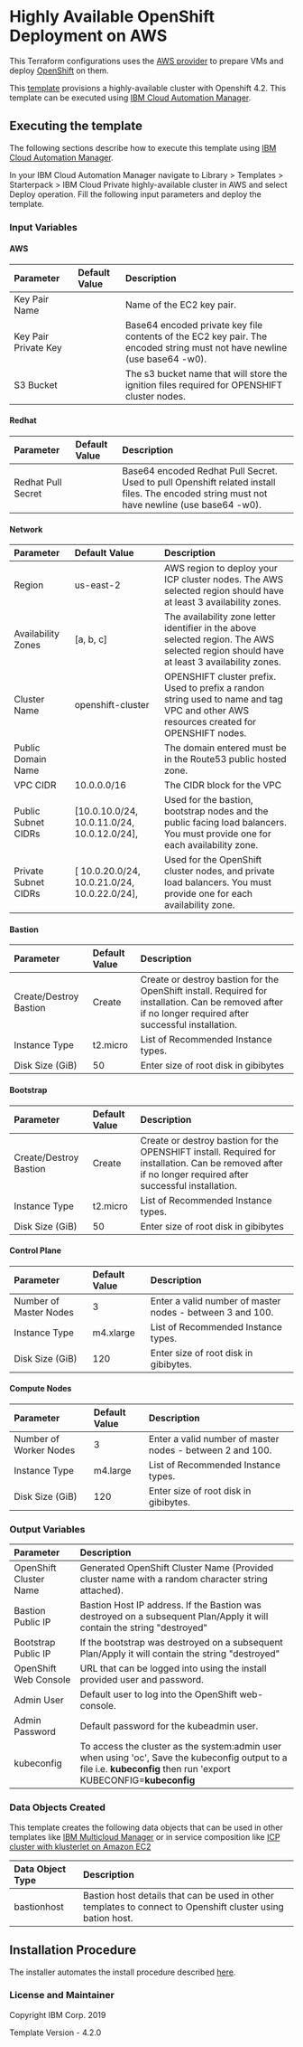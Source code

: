 # Highly Available OpenShift Deployment on AWS
This Terraform configurations uses the [AWS provider](https://www.terraform.io/docs/providers/aws/index.html) to prepare VMs and deploy [OpenShift](https://www.openshift.com/) on them.

This [template](https://github.com/IBM-CAMHub-Open/template_icp_aws/tree/master/templates) provisions a highly-available cluster with Openshift 4.2. This template can be executed using [IBM Cloud Automation Manager](https://www.ibm.com/support/knowledgecenter/en/SS2L37/product_welcome_cloud_automation_manager.html).

## Executing the template
The following sections describe how to execute this template using [IBM Cloud Automation Manager](https://www.ibm.com/support/knowledgecenter/en/SS2L37/product_welcome_cloud_automation_manager.html).

In your IBM Cloud Automation Manager navigate to Library > Templates > Starterpack > IBM Cloud Private highly-available cluster in AWS and select Deploy operation. Fill the following input parameters and deploy the template.

### Input Variables

#### AWS
| Parameter | Default Value | Description |
| :-------------- |:--------------| :-----|
| Key Pair Name |  | Name of the EC2 key pair. |
| Key Pair Private Key |  | Base64 encoded private key file contents of the EC2 key pair. The encoded string must not have newline (use base64 -w0). |
| S3 Bucket |  | The s3 bucket name that will store the ignition files required for OPENSHIFT cluster nodes.

#### Redhat
| Parameter | Default Value | Description |
| :-------------- |:--------------| :-----|
| Redhat Pull Secret | | Base64 encoded Redhat Pull Secret. Used to pull Openshift related install files. The encoded string must not have newline (use base64 -w0). |

#### Network
| Parameter | Default Value | Description |
| :-------------- |:--------------| :-----|
| Region | us-east-2 | AWS region to deploy your ICP cluster nodes. The AWS selected region should have at least 3 availability zones. |
| Availability Zones | [a, b, c] | The availability zone letter identifier in the above selected region. The AWS selected region should have at least 3 availability zones. |
| Cluster Name | openshift-cluster | OPENSHIFT cluster prefix. Used to prefix a randon string used to name and tag VPC and other AWS resources created for OPENSHIFT nodes. | 
| Public Domain Name |  | The domain entered must be in the Route53 public hosted zone. |
| VPC CIDR | 10.0.0.0/16 | The CIDR block for the VPC | 
| Public Subnet CIDRs | [10.0.10.0/24, 10.0.11.0/24, 10.0.12.0/24], | Used for the bastion, bootstrap nodes and the public facing load balancers. You must provide one for each availability zone. | 
| Private Subnet CIDRs | [ 10.0.20.0/24, 10.0.21.0/24, 10.0.22.0/24], | Used for the OpenShift cluster nodes, and private load balancers. You must provide one for each availability zone. | 

#### Bastion
| Parameter | Default Value | Description |
| :-------------- |:--------------| :-----|
| Create/Destroy Bastion | Create | Create or destroy bastion for the OpenShift install.  Required for installation. Can be removed after if no longer required after successful installation. | 
| Instance Type | t2.micro | List of Recommended Instance types. | 
| Disk Size (GiB) | 50 | Enter size of root disk in gibibytes | 

#### Bootstrap
| Parameter | Default Value | Description |
| :-------------- |:--------------| :-----|
| Create/Destroy Bastion | Create | Create or destroy bastion for the OPENSHIFT install.  Required for installation. Can be removed after if no longer required after successful installation. | 
| Instance Type | t2.micro | List of Recommended Instance types. | 
| Disk Size (GiB) | 50 | Enter size of root disk in gibibytes | Create or destroy bootstrap for the OpenShift install.  Required for installation.  Should be removed after successful installion. | 

#### Control Plane 
| Parameter | Default Value | Description |
| :-------------- |:--------------| :-----|
| Number of Master Nodes | 3 | Enter a valid number of master nodes - between 3 and 100.
| Instance Type | m4.xlarge | List of Recommended Instance types. | 
| Disk Size (GiB) | 120 | Enter size of root disk in gibibytes. | 

#### Compute Nodes
| Parameter | Default Value | Description |
| :-------------- |:--------------| :-----|
| Number of Worker Nodes | 3 | Enter a valid number of master nodes - between 2 and 100.
| Instance Type | m4.large | List of Recommended Instance types. | 
| Disk Size (GiB) | 120 | Enter size of root disk in gibibytes. | 

### Output Variables
| Parameter | Description |
| :-------------- | :-----|
| OpenShift Cluster Name | Generated OpenShift Cluster Name (Provided cluster name with a random character string attached). |
| Bastion Public IP | Bastion Host IP address.  If the Bastion was destroyed on a subsequent Plan/Apply it will contain the string "destroyed" |
| Bootstrap Public IP | If the bootstrap was destroyed on a subsequent Plan/Apply it will contain the string "destroyed" |
| OpenShift Web Console | URL that can be logged into using the install provided user and password. |
| Admin User | Default user to log into the OpenShift web-console. |
| Admin Password | Default password for the kubeadmin user. |
| kubeconfig | To access the cluster as the system:admin user when using 'oc', Save the kubeconfig output to a file i.e. __kubeconfig__ then run 'export KUBECONFIG=__kubeconfig__ |

### Data Objects Created
This template creates the following data objects that can be used in other templates like [IBM Multicloud Manager](https://github.com/IBM-CAMHub-Open/template_mcm_install) or in service composition like [ICP cluster with klusterlet on Amazon EC2](https://github.com/IBM-CAMHub-Open/servicelibrary/tree/master/Services/ICP/ICP_on_AmazonEC2/ICP_cluster_and_MCM_Klusterlet) 

| Data Object Type | Description |
| :-------------- | :-----|
| bastionhost | Bastion host details that can be used in other templates to connect to Openshift cluster using bation host. |

## Installation Procedure
The installer automates the install procedure described [here](https://docs.openshift.com/container-platform/4.2/installing/installing_aws_user_infra/installing-aws-user-infra.html).


### License and Maintainer
Copyright IBM Corp. 2019

Template Version - 4.2.0